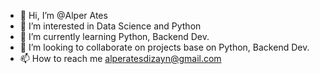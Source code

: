 - 👋 Hi, I’m @Alper Ates
- 👀 I’m interested in Data Science and Python
- 🌱 I’m currently learning Python, Backend Dev.
- 💞️ I’m looking to collaborate on projects base on Python, Backend Dev.
- 📫 How to reach me alperatesdizayn@gmail.com

<!---
AlperDeneme/AlperDeneme is a ✨ special ✨ repository because its `README.md` (this file) appears on your GitHub profile.
You can click the Preview link to take a look at your changes.
--->
